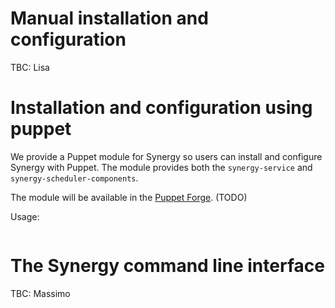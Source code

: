 
# Manual installation and configuration

TBC: Lisa



# Installation and configuration using puppet

We provide a Puppet module for Synergy so users can install and configure Synergy with Puppet.
The module provides both the `synergy-service` and `synergy-scheduler-components`.

The module will be available in the [Puppet Forge](https://forge.puppet.com/). (TODO)

Usage:
```puppet

```

# The Synergy command line interface

TBC: Massimo